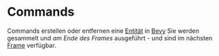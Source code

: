 # Commands

Commands erstellen oder entfernen eine [Entität](Entität.md) in [Bevy](Bevy.md)  Sie werden gesammelt und _am Ende des Frames_ ausgeführt - und sind im nächsten [Frame](Frame.md) verfügbar.
